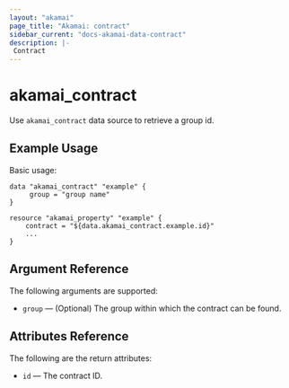 ```yaml
---
layout: "akamai"
page_title: "Akamai: contract"
sidebar_current: "docs-akamai-data-contract"
description: |-
 Contract
---
```


# akamai_contract

Use `akamai_contract` data source to retrieve a group id.

## Example Usage

Basic usage:

```hcl
data "akamai_contract" "example" {
     group = "group name"
}

resource "akamai_property" "example" {
    contract = "${data.akamai_contract.example.id}"
    ...
}
```

## Argument Reference

The following arguments are supported:

* `group` — (Optional) The group within which the contract can be found.

## Attributes Reference

The following are the return attributes:

* `id` — The contract ID.
